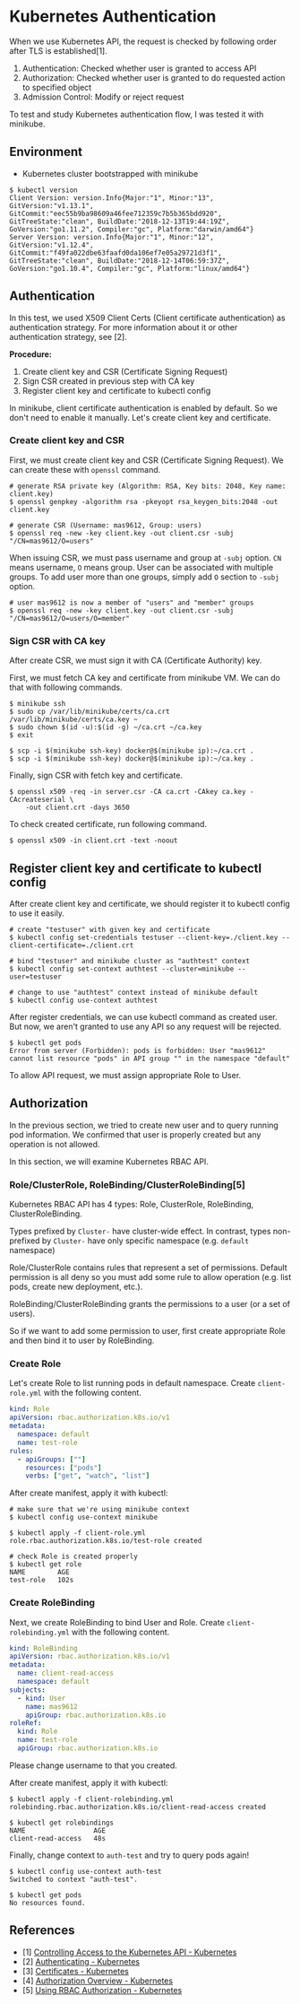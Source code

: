 # Kubernetes Authentication

When we use Kubernetes API, the request is checked by following order after TLS is established[1].

1. Authentication: Checked whether user is granted to access API
1. Authorization: Checked whether user is granted to do requested action to specified object
1. Admission Control: Modify or reject request

To test and study Kubernetes authentication flow, I was tested it with minikube.

## Environment
* Kubernetes cluster bootstrapped with minikube
```shell
$ kubectl version
Client Version: version.Info{Major:"1", Minor:"13", GitVersion:"v1.13.1", GitCommit:"eec55b9ba98609a46fee712359c7b5b365bdd920", GitTreeState:"clean", BuildDate:"2018-12-13T19:44:19Z", GoVersion:"go1.11.2", Compiler:"gc", Platform:"darwin/amd64"}
Server Version: version.Info{Major:"1", Minor:"12", GitVersion:"v1.12.4", GitCommit:"f49fa022dbe63faafd0da106ef7e05a29721d3f1", GitTreeState:"clean", BuildDate:"2018-12-14T06:59:37Z", GoVersion:"go1.10.4", Compiler:"gc", Platform:"linux/amd64"}
```

## Authentication
In this test, we used X509 Client Certs (Client certificate authentication) as authentication strategy.
For more information about it or other authentication strategy, see [2].

**Procedure:**

1. Create client key and CSR (Certificate Signing Request)
1. Sign CSR created in previous step with CA key
1. Register client key and certificate to kubectl config

In minikube, client certificate authentication is enabled by default. 
So we don't need to enable it manually.
Let's create client key and certificate.

### Create client key and CSR
First, we must create client key and CSR (Certificate Signing Request).
We can create these with `openssl` command.
```shell
# generate RSA private key (Algorithm: RSA, Key bits: 2048, Key name: client.key)
$ openssl genpkey -algorithm rsa -pkeyopt rsa_keygen_bits:2048 -out client.key

# generate CSR (Username: mas9612, Group: users)
$ openssl req -new -key client.key -out client.csr -subj "/CN=mas9612/O=users"
```

When issuing CSR, we must pass username and group at `-subj` option.
`CN` means username, `O` means group. User can be associated with multiple groups.
To add user more than one groups, simply add `O` section to `-subj` option.
```shell
# user mas9612 is now a member of "users" and "member" groups
$ openssl req -new -key client.key -out client.csr -subj "/CN=mas9612/O=users/O=member"
```

### Sign CSR with CA key
After create CSR, we must sign it with CA (Certificate Authority) key.

First, we must fetch CA key and certificate from minikube VM.
We can do that with following commands.
```shell
$ minikube ssh
$ sudo cp /var/lib/minikube/certs/ca.crt /var/lib/minikube/certs/ca.key ~
$ sudo chown $(id -u):$(id -g) ~/ca.crt ~/ca.key
$ exit

$ scp -i $(minikube ssh-key) docker@$(minikube ip):~/ca.crt .
$ scp -i $(minikube ssh-key) docker@$(minikube ip):~/ca.key .
```

Finally, sign CSR with fetch key and certificate.
```shell
$ openssl x509 -req -in server.csr -CA ca.crt -CAkey ca.key -CAcreateserial \
    -out client.crt -days 3650
```

To check created certificate, run following command.
```shell
$ openssl x509 -in client.crt -text -noout
```

## Register client key and certificate to kubectl config
After create client key and certificate, we should register it to kubectl config to use it easily.

```shell
# create "testuser" with given key and certificate
$ kubectl config set-credentials testuser --client-key=./client.key --client-certificate=./client.crt

# bind "testuser" and minikube cluster as "authtest" context
$ kubectl config set-context authtest --cluster=minikube --user=testuser

# change to use "authtest" context instead of minikube default
$ kubectl config use-context authtest
```

After register credentials, we can use kubectl command as created user.
But now, we aren't granted to use any API so any request will be rejected.
```shell
$ kubectl get pods
Error from server (Forbidden): pods is forbidden: User "mas9612" cannot list resource "pods" in API group "" in the namespace "default"
```

To allow API request, we must assign appropriate Role to User.

## Authorization
In the previous section, we tried to create new user and to query running pod information.
We confirmed that user is properly created but any operation is not allowed.

In this section, we will examine Kubernetes RBAC API.

### Role/ClusterRole, RoleBinding/ClusterRoleBinding[5]
Kubernetes RBAC API has 4 types: Role, ClusterRole, RoleBinding, ClusterRoleBinding.

Types prefixed by `Cluster-` have cluster-wide effect.
In contrast, types non-prefixed by `Cluster-` have only specific namespace (e.g. `default` namespace)

Role/ClusterRole contains rules that represent a set of permissions.
Default permission is all deny so you must add some rule to allow operation (e.g. list pods, create new deployment, etc.).

RoleBinding/ClusterRoleBinding grants the permissions to a user (or a set of users).

So if we want to add some permission to user, first create appropriate Role and then bind it to user by RoleBinding.

### Create Role
Let's create Role to list running pods in default namespace.
Create `client-role.yml` with the following content.

```yaml
kind: Role
apiVersion: rbac.authorization.k8s.io/v1
metadata:
  namespace: default
  name: test-role
rules:
  - apiGroups: [""]
    resources: ["pods"]
    verbs: ["get", "watch", "list"]
```

After create manifest, apply it with kubectl:

```shell
# make sure that we're using minikube context
$ kubectl config use-context minikube

$ kubectl apply -f client-role.yml
role.rbac.authorization.k8s.io/test-role created

# check Role is created properly
$ kubectl get role
NAME        AGE
test-role   102s
```

### Create RoleBinding
Next, we create RoleBinding to bind User and Role.
Create `client-rolebinding.yml` with the following content.
```yaml
kind: RoleBinding
apiVersion: rbac.authorization.k8s.io/v1
metadata:
  name: client-read-access
  namespace: default
subjects:
  - kind: User
    name: mas9612
    apiGroup: rbac.authorization.k8s.io
roleRef:
  kind: Role
  name: test-role
  apiGroup: rbac.authorization.k8s.io
```

Please change username to that you created.

After create manifest, apply it with kubectl:

```shell
$ kubectl apply -f client-rolebinding.yml
rolebinding.rbac.authorization.k8s.io/client-read-access created

$ kubectl get rolebindings
NAME                 AGE
client-read-access   48s
```

Finally, change context to `auth-test` and try to query pods again!
```shell
$ kubectl config use-context auth-test
Switched to context "auth-test".

$ kubectl get pods
No resources found.
```

## References
* [1] [Controlling Access to the Kubernetes API - Kubernetes](https://kubernetes.io/docs/reference/access-authn-authz/controlling-access/)
* [2] [Authenticating - Kubernetes](https://kubernetes.io/docs/reference/access-authn-authz/authentication/)
* [3] [Certificates - Kubernetes](https://kubernetes.io/docs/concepts/cluster-administration/certificates/#openssl)
* [4] [Authorization Overview - Kubernetes](https://kubernetes.io/docs/reference/access-authn-authz/authorization/)
* [5] [Using RBAC Authorization - Kubernetes](https://kubernetes.io/docs/reference/access-authn-authz/rbac/)
